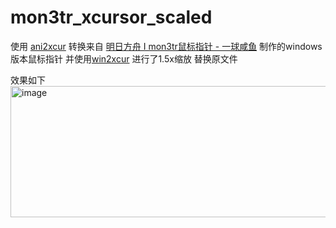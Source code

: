# mon3tr_xcursor_scaled

使用 [ani2xcur](https://github.com/licyk/ani2xcur) 转换来自 [明日方舟 I mon3tr鼠标指针 - 一球咸鱼](https://bilibili.com/video/BV1NSuCz3E1v/?p=1) 制作的windows版本鼠标指针 并使用[win2xcur](https://github.com/quantum5/win2xcur) 进行了1.5x缩放 替换原文件

效果如下
<img width="553" height="210" alt="image" src="https://github.com/user-attachments/assets/3825ccc4-27de-4578-a8fb-af94dbfa21ff" />
